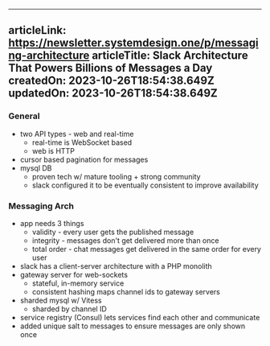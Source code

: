 -----------------------
articleLink: https://newsletter.systemdesign.one/p/messaging-architecture
articleTitle: Slack Architecture That Powers Billions of Messages a Day
createdOn: 2023-10-26T18:54:38.649Z
updatedOn: 2023-10-26T18:54:38.649Z
-----------------------

### General
- two API types - web and real-time
  - real-time is WebSocket based
  - web is HTTP
- cursor based pagination for messages
- mysql DB
  - proven tech w/ mature tooling + strong community
  - slack configured it to be eventually consistent to improve availability

### Messaging Arch
- app needs 3 things
  - validity - every user gets the published message
  - integrity - messages don't get delivered more than once
  - total order - chat messages get delivered in the same order for every user
- slack has a client-server architecture with a PHP monolith
- gateway server for web-sockets
  - stateful, in-memory service
  - consistent hashing maps channel ids to gateway servers
- sharded mysql w/ Vitess
  - sharded by channel ID
- service registry (Consul) lets services find each other and communicate
- added unique salt to messages to ensure messages are only shown once
